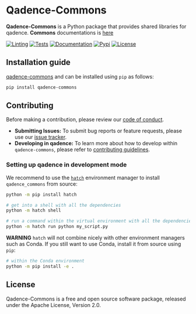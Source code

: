 # Qadence-Commons

**Qadence-Commons** is a Python package that provides shared libraries for qadence. **Commons** documentations is [here](https://pasqal-io.github.io/qadence-commons/latest/)

[![Linting](https://github.com/pasqal-io/qadence-commons/actions/workflows/lint.yml/badge.svg)](https://github.com/pasqal-io/qadence-commons/actions/workflows/lint.yml)
[![Tests](https://github.com/pasqal-io/qadence-commons/actions/workflows/test_fast.yml/badge.svg)](https://github.com/pasqal-io/qadence-commons/actions/workflows/test.yml)
[![Documentation](https://github.com/pasqal-io/qadence-commons/actions/workflows/build_docs.yml/badge.svg)](https://pasqal-io.github.io/qadence-commons/latest)
[![Pypi](https://badge.fury.io/py/qadence-commons.svg)](https://pypi.org/project/qadence-commons/)
[![License](https://img.shields.io/badge/License-Apache_2.0-blue.svg)](https://opensource.org/licenses/Apache-2.0)


## Installation guide

[qadence-commons](https://pypi.org/project/qadence-commons/) and can be installed using `pip` as follows:

```bash
pip install qadence-commons
```

## Contributing

Before making a contribution, please review our [code of conduct](docs/CODE_OF_CONDUCT.md).

- **Submitting Issues:** To submit bug reports or feature requests, please use our [issue tracker](https://github.com/pasqal-io/qadence-commons/issues).
- **Developing in qadence:** To learn more about how to develop within `qadence-commons`, please refer to [contributing guidelines](docs/CONTRIBUTING.md).

### Setting up qadence in development mode

We recommend to use the [`hatch`](https://hatch.pypa.io/latest/) environment manager to install `qadence_commons` from source:

```bash
python -m pip install hatch

# get into a shell with all the dependencies
python -m hatch shell

# run a command within the virtual environment with all the dependencies
python -m hatch run python my_script.py
```

**WARNING**
`hatch` will not combine nicely with other environment managers such as Conda. If you still want to use Conda,
install it from source using `pip`:

```bash
# within the Conda environment
python -m pip install -e .
```


## License
Qadence-Commons is a free and open source software package, released under the Apache License, Version 2.0.

